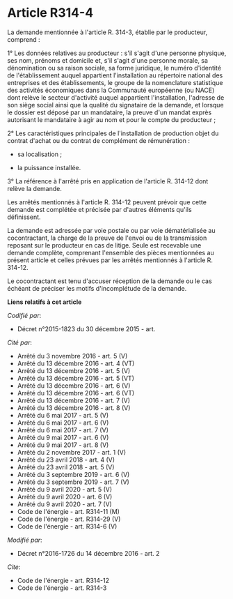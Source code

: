 # Article R314-4

La demande mentionnée à l'article R. 314-3, établie par le producteur, comprend : 

1° Les données relatives au producteur : s'il s'agit d'une personne physique, ses nom, prénoms et domicile et, s'il s'agit
d'une personne morale, sa dénomination ou sa raison sociale, sa forme juridique, le numéro d'identité de l'établissement
auquel appartient l'installation au répertoire national des entreprises et des établissements, le groupe de la nomenclature
statistique des activités économiques dans la Communauté européenne (ou NACE) dont relève le secteur d'activité auquel
appartient l'installation,  l'adresse de son siège social ainsi que la qualité du signataire de la demande, et lorsque le
dossier est déposé par un mandataire, la preuve d'un mandat exprès autorisant le mandataire à agir au nom et pour le compte
du producteur ; 

2° Les caractéristiques principales de l'installation de production objet du contrat d'achat ou du contrat de complément de
rémunération :

- sa localisation ;

- la puissance installée. 

3° La référence à l'arrêté pris en application de l'article R. 314-12 dont relève la demande. 

Les arrêtés mentionnés à l'article R. 314-12 peuvent prévoir que cette demande est complétée et précisée par d'autres
éléments qu'ils définissent. 

La demande est adressée par voie postale ou par voie dématérialisée au cocontractant, la charge de la preuve de l'envoi ou de
la transmission reposant sur le producteur en cas de litige. Seule est recevable une demande complète, comprenant l'ensemble
des pièces mentionnées au présent article et celles prévues par les arrêtés mentionnés à l'article R. 314-12. 

Le cocontractant est tenu d'accuser réception de la demande ou le cas échéant de préciser les motifs d'incomplétude de la
demande.

**Liens relatifs à cet article**

_Codifié par_:

  - Décret n°2015-1823 du 30 décembre 2015 - art.

_Cité par_:

  - Arrêté du 3 novembre 2016 - art. 5 (V)
  - Arrêté du 13 décembre 2016 - art. 4 (VT)
  - Arrêté du 13 décembre 2016 - art. 5 (V)
  - Arrêté du 13 décembre 2016 - art. 5 (VT)
  - Arrêté du 13 décembre 2016 - art. 6 (V)
  - Arrêté du 13 décembre 2016 - art. 6 (VT)
  - Arrêté du 13 décembre 2016 - art. 7 (V)
  - Arrêté du 13 décembre 2016 - art. 8 (V)
  - Arrêté du 6 mai 2017 - art. 5 (V)
  - Arrêté du 6 mai 2017 - art. 6 (V)
  - Arrêté du 6 mai 2017 - art. 7 (V)
  - Arrêté du 9 mai 2017 - art. 6 (V)
  - Arrêté du 9 mai 2017 - art. 8 (V)
  - Arrêté du 2 novembre 2017 - art. 1 (V)
  - Arrêté du 23 avril 2018 - art. 4 (V)
  - Arrêté du 23 avril 2018 - art. 5 (V)
  - Arrêté du 3 septembre 2019 - art. 6 (V)
  - Arrêté du 3 septembre 2019 - art. 7 (V)
  - Arrêté du 9 avril 2020 - art. 5 (V)
  - Arrêté du 9 avril 2020 - art. 6 (V)
  - Arrêté du 9 avril 2020 - art. 7 (V)
  - Code de l'énergie - art. R314-11 (M)
  - Code de l'énergie - art. R314-29 (V)
  - Code de l'énergie - art. R314-6 (V)

_Modifié par_:

  - Décret n°2016-1726 du 14 décembre 2016 - art. 2

_Cite_:

  - Code de l'énergie - art. R314-12
  - Code de l'énergie - art. R314-3
